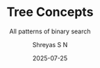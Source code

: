 ---
layout:     post
title:      "Tree Concepts"
subtitle:   "All patterns of binary search"
date:       2025-07-25
author:     "Shreyas S N"
header-img: "img/post/tree.png"
header-mask: 0.3
catalog:    true
tags:
  - Algorithms
  
---